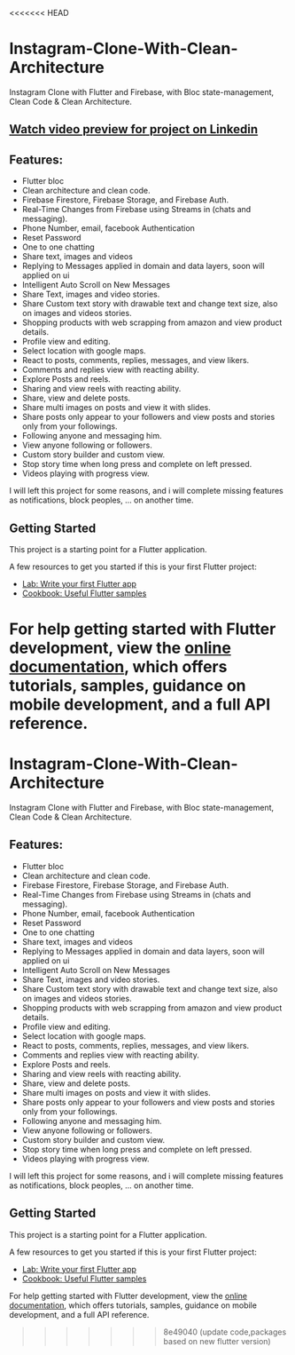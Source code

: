 <<<<<<< HEAD
# Instagram-Clone-With-Clean-Architecture
 Instagram Clone with Flutter and Firebase, with Bloc state-management, Clean Code & Clean Architecture.

## [Watch video preview for project on Linkedin](https://www.linkedin.com/posts/radyhaggag_flutter-bloc-instagram-activity-7031091087498784768-l8jc?utm_source=share&utm_medium=member_desktop)


## Features:
- Flutter bloc
- Clean architecture and clean code.
- Firebase Firestore, Firebase Storage, and Firebase Auth.
- Real-Time Changes from Firebase using Streams in (chats and messaging).
- Phone Number, email, facebook Authentication
- Reset Password
- One to one chatting
- Share text, images and videos
- Replying to Messages applied in domain and data layers, soon will applied on ui
- Intelligent Auto Scroll on New Messages
- Share Text, images and video stories.
- Share Custom text story with drawable text and change text size, also on images and videos stories.
- Shopping products with web scrapping from amazon and view product details.
- Profile view and editing.
- Select location with google maps.
- React to posts, comments, replies, messages, and view likers.
- Comments and replies view with reacting ability.
- Explore Posts and reels.
- Sharing and view reels with reacting ability.
- Share, view and delete posts.
- Share multi images on posts and view it with slides.
- Share posts only appear to your followers and view posts and stories only from your followings.
- Following anyone and messaging him.
- View anyone following or followers.
- Custom story builder and custom view.
- Stop story time when long press and complete on left pressed.
- Videos playing with progress view.

I will left this project for some reasons, and i will complete missing features as notifications, block peoples, ... on another time.

## Getting Started

This project is a starting point for a Flutter application.

A few resources to get you started if this is your first Flutter project:

- [Lab: Write your first Flutter app](https://docs.flutter.dev/get-started/codelab)
- [Cookbook: Useful Flutter samples](https://docs.flutter.dev/cookbook)

For help getting started with Flutter development, view the
[online documentation](https://docs.flutter.dev/), which offers tutorials,
samples, guidance on mobile development, and a full API reference.
=======
# Instagram-Clone-With-Clean-Architecture
 Instagram Clone with Flutter and Firebase, with Bloc state-management, Clean Code & Clean Architecture.

## Features:
- Flutter bloc
- Clean architecture and clean code.
- Firebase Firestore, Firebase Storage, and Firebase Auth.
- Real-Time Changes from Firebase using Streams in (chats and messaging).
- Phone Number, email, facebook Authentication
- Reset Password
- One to one chatting
- Share text, images and videos
- Replying to Messages applied in domain and data layers, soon will applied on ui
- Intelligent Auto Scroll on New Messages
- Share Text, images and video stories.
- Share Custom text story with drawable text and change text size, also on images and videos stories.
- Shopping products with web scrapping from amazon and view product details.
- Profile view and editing.
- Select location with google maps.
- React to posts, comments, replies, messages, and view likers.
- Comments and replies view with reacting ability.
- Explore Posts and reels.
- Sharing and view reels with reacting ability.
- Share, view and delete posts.
- Share multi images on posts and view it with slides.
- Share posts only appear to your followers and view posts and stories only from your followings.
- Following anyone and messaging him.
- View anyone following or followers.
- Custom story builder and custom view.
- Stop story time when long press and complete on left pressed.
- Videos playing with progress view.

I will left this project for some reasons, and i will complete missing features as notifications, block peoples, ... on another time.

## Getting Started

This project is a starting point for a Flutter application.

A few resources to get you started if this is your first Flutter project:

- [Lab: Write your first Flutter app](https://docs.flutter.dev/get-started/codelab)
- [Cookbook: Useful Flutter samples](https://docs.flutter.dev/cookbook)

For help getting started with Flutter development, view the
[online documentation](https://docs.flutter.dev/), which offers tutorials,
samples, guidance on mobile development, and a full API reference.
>>>>>>> 8e49040 (update  code,packages based on new flutter version)
